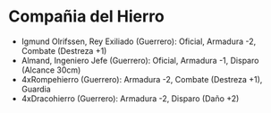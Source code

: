 # Compañia del Hierro

- Igmund Olrifssen, Rey Exiliado (Guerrero): Oficial, Armadura -2, Combate (Destreza +1)
- Almand, Ingeniero Jefe (Guerrero): Oficial, Armadura -1, Disparo (Alcance 30cm)
- 4xRompehierro (Guerrero): Armadura -2, Combate (Destreza +1), Guardia
- 4xDracohierro (Guerrero): Armadura -2, Disparo (Daño +2)
